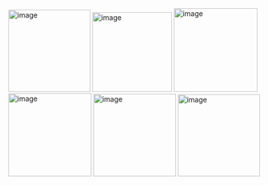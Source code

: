<img width="164" alt="image" src="https://user-images.githubusercontent.com/111744884/202261034-d918f23a-934a-4387-bd7e-c9edabd1f07c.png">
<img width="159" alt="image" src="https://user-images.githubusercontent.com/111744884/202261093-ae404e3a-41de-4025-b895-66b387faf36f.png">
<img width="167" alt="image" src="https://user-images.githubusercontent.com/111744884/202261160-3dd09f88-5eab-4761-962b-96b528b609b5.png">
<img width="166" alt="image" src="https://user-images.githubusercontent.com/111744884/202261219-0c61cd36-fd8a-4fd3-b02d-9ed335bdd2f7.png">
<img width="165" alt="image" src="https://user-images.githubusercontent.com/111744884/202261287-bc1d8bae-52d4-4442-9fe2-250eb451a86a.png">
<img width="164" alt="image" src="https://user-images.githubusercontent.com/111744884/202261372-2ab7ab07-c1a1-438e-ab80-990cbf97d149.png">



